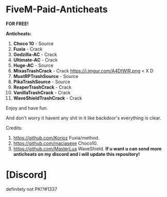 # FiveM-Paid-Anticheats
**FOR FREE!**



<strong>Anticheats:</strong>
1. **Choco 10** - Source
2. **Fuxia** - Crack
3. **Godzilla-AC** - Crack
4. **Ultimate-AC** - Crack
5. **Huge-AC** - Source
6. **MixasTrashCrack** - Crack  https://i.imgur.com/A4DtWlR.png < X D 
7. **MustRPTrashSource** - Source
8. **PikaTrashSource** - Source
9. **ReaperTrashCrack** - Crack
10. **VanillaTrashCrack** - Crack
11. **WaveShieldTrashCrack** - Crack


Enjoy and have fun.

And don't worry it havent any shit in it like backdoor's everything is clear.

Credits:
1. https://github.com/Korioz Fuxia/method.
2. https://github.com/maciasexe Choco10.
3. https://github.com/MasterLua WaveShield.
**If u want u can send more anticheats on my discord and i will update this repository!**


# [Discord]
definitely not PK!?#1337
